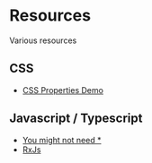 # Resources
Various resources

## CSS
- [CSS Properties Demo](https://www.w3schools.com/cssref/playdemo.php?filename=playcss_accent-color)

## Javascript / Typescript

- [You might not need *](https://youmightnotneed.com)
- [RxJs](https://rxjs.dev)
